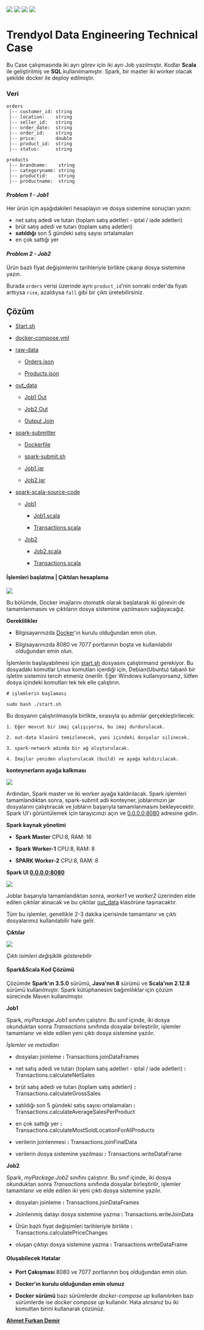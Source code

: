 ![](https://img.shields.io/badge/Debian-A81D33?style=for-the-badge&logo=debian&logoColor=white) ![](https://img.shields.io/badge/Docker-2CA5E0?style=for-the-badge&logo=docker&logoColor=white) ![](https://img.shields.io/badge/Apache_Spark-FFFFFF?style=for-the-badge&logo=apachespark&logoColor=#E35A16) ![](https://img.shields.io/badge/Scala-DC322F?style=for-the-badge&logo=scala&logoColor=white)

# Trendyol Data Engineering Technical Case

Bu Case çalışmasında iki ayrı görev için iki ayrı Job yazılmıştır. Kodlar **Scala** ile geliştirilmiş ve **SQL** kullanılmamıştır. Spark, bir master iki worker olacak şekilde docker ile deploy edilmiştir.

### **Veri**

```
orders
 |-- customer_id: string
 |-- location:    string
 |-- seller_id:   string
 |-- order_date:  string
 |-- order_id:    string
 |-- price:       double
 |-- product_id:  string
 |-- status:      string

products
 |-- brandname:    string
 |-- categoryname: string
 |-- productid:    string
 |-- productname:  string
```

#### *Problem 1 - Job1*

Her ürün için aşağıdakileri hesaplayın ve dosya sistemine sonuçları yazın:
- net satış adedi ve tutarı (toplam satış adetleri - iptal / iade adetleri)
- brüt satış adedi ve tutarı (toplam satış adetleri)
- **satıldığı** son 5 gündeki satış sayısı ortalamaları
- en çok sattığı yer

#### *Problem 2 - Job2*

Ürün bazlı fiyat değişimlerini tarihleriyle birlikte çıkarıp dosya sistemine yazın.

Burada `orders` verisi üzerinde aynı `product_id`'nin sonraki order'da fiyatı arttıysa `rise`, azaldıysa `fall` gibi bir çıktı üretebilirsiniz.


## **Çözüm**

* [Start.sh](/start.sh)

* [docker-compose.yml](/docker-compose.yml)

* [raw-data](/raw-data)

    * [Orders.json](/raw-data/orders.json)

    * [Products.json](/raw-data/products.json)

* [out_data](/out_data/)

    * [Job1 Out](/out_data/job1/_temporary/0/task_202312110730164091740487195813030_0050_m_000000/part-00000-7d5b6f8e-db19-4066-aec9-f332a8026744-c000.csv)

    * [Job2 Out](/out_data/job2/_temporary/0/task_202312110730004615437569356012626_0012_m_000000/part-00000-9b4f1c2a-04d3-4ca4-987b-3d1b70934676-c000.csv)

    * [Output Join](/out_data/output_join/_temporary/0/task_202312110729476044888576980888494_0005_m_000000/part-00000-0ae58b24-83d3-44c6-a465-36fe44908fa2-c000.csv)

* [spark-submitter](/spark-submitter)

    * [Dockerfile](/spark-submitter/Dockerfile)

    * [spark-submit.sh](/spark-submitter/spark-submit.sh)
    
    * [Job1.jar](/spark-submitter/Job1-1.0-SNAPSHOT-jar-with-dependencies.jar)

    * [Job2.jar](/spark-submitter/Job2-1.0-SNAPSHOT-jar-with-dependencies.jar)

* [spark-scala-source-code](/spark-scala-source-code)

    * [Job1](/spark-scala-source-code/Job1/)

        * [Job1.scala](/spark-scala-source-code/Job1/src/main/scala/myPackage/Job1.scala)

        * [Transactions.scala](/spark-scala-source-code/Job1/src/main/scala/myPackage/Transactions.scala)

    * [Job2](/spark-scala-source-code/Job2/)

        * [Job2.scala](/spark-scala-source-code/Job2/src/main/scala/myPackage/Job2.scala)

        * [Transactions.scala](/spark-scala-source-code/Job2/src/main/scala/myPackage/Transactions.scala)



#### **İşlemleri başlatma | Çıktıları hesaplama**

![](/images/schema.png)

Bu bölümde, Docker imajlarını otomatik olarak başlatarak iki görevin de tamamlanmasını ve çıktıların dosya sistemine yazılmasını sağlayacağız.

**Gereklilikler**

* Bilgisayarınızda [Docker](https://docs.docker.com/engine/install/)'ın kurulu olduğundan emin olun.

* Bilgisayarınızda 8080 ve 7077 portlarının boşta ve kullanılabilir olduğundan emin olun.

İşlemlerin başlayabilmesi için [start.sh](/start.sh) dosyasını çalıştırmanız gerekiyor. Bu dosyadaki komutlar Linux komutları içerdiği için, Debian(Ubuntu) tabanlı bir işletim sistemini tercih etmeniz önerilir. Eğer Windows kullanıyorsanız, lütfen dosya içindeki komutları tek tek elle çalıştırın.


```terminal
# işlemlerin başlaması

sudo bash ./start.sh
```

Bu dosyanın çalıştırılmasıyla birlikte, sırasıyla şu adımlar gerçekleştirilecek:

    1. Eğer mevcut bir imaj çalışıyorsa, bu imaj durdurulacak.
    
    2. out-data klasörü temizlenecek, yani içindeki dosyalar silinecek.
    
    3. spark-network adında bir ağ oluşturulacak.
    
    4. İmajlar yeniden oluşturulacak (build) ve ayağa kaldırılacak.

**konteynerların ayağa kalkması**

![](/images/docker_run.png)

Ardından, Spark master ve iki worker ayağa kaldırılacak. Spark işlemleri tamamlandıktan sonra, spark-submit adlı konteyner, joblarımızın jar dosyalarını çalıştıracak ve jobların başarıyla tamamlanmasını bekleyecektir. Spark UI'ı görüntülemek için tarayıcınızı açın ve [0.0.0.0:8080](http://0.0.0.0:8080/) adresine gidin.

**Spark kaynak yönetimi**

* **Spark Master** CPU:8, RAM: 16

* **Spark Worker-1** CPU:8, RAM: 8

* **SPARK Worker-2** CPU:8, RAM: 8

**Spark UI [0.0.0.0:8080](http://0.0.0.0:8080/)**

![](/images/spark_ui.png)

Joblar başarıyla tamamlandıktan sonra, *worker1* ve *worker2* üzerinden elde edilen çıktılar alınacak ve bu çıktılar [out_data](/out_data/) klasörüne taşınacaktır.

Tüm bu işlemler, genellikle 2-3 dakika içerisinde tamamlanır ve çıktı dosyalarımız kullanılabilir hale gelir.

**Çıktılar**

![](/images/out_data.png)

*Çıktı isimleri değişiklik gösterebilir*

#### **Spark&Scala Kod Çözümü**

Çözümde **Spark'ın 3.5.0** sürümü, **Java'nın 8** sürümü ve **Scala'nın 2.12.8** sürümü kullanılmıştır. Spark kütüphanesini bağımlılıklar için çözüm sürecinde Maven kullanılmıştır.

**Job1**

Spark, *myPackage.Job1* sınıfını çalıştırır. Bu sınıf içinde, iki dosya okunduktan sonra *Transactions* sınıfında dosyalar birleştirilir, işlemler tamamlanır ve elde edilen yeni çıktı dosya sistemine yazılır.

*İşlemler ve metodları*

* dosyaları joinleme **:** Transactions.joinDataFrames

* net satış adedi ve tutarı (toplam satış adetleri - iptal / iade adetleri) **:** Transactions.calculateNetSales

* brüt satış adedi ve tutarı (toplam satış adetleri) **:** Transactions.calculateGrossSales

* satıldığı son 5 gündeki satış sayısı ortalamaları **:** Transactions.calculateAverageSalesPerProduct

* en çok sattığı yer **:** Transactions.calculateMostSoldLocationForAllProducts

* verilerin joinlenmesi **:** Transactions.joinFinalData

* verilerin dosya sistemine yazılması **:** Transactions.writeDataFrame


**Job2**

Spark, *myPackage.Job2* sınıfını çalıştırır. Bu sınıf içinde, iki dosya okunduktan sonra *Transactions* sınıfında dosyalar birleştirilir, işlemler tamamlanır ve elde edilen iki yeni çıktı dosya sistemine yazılır.

* dosyaları joinleme **:** Transactions.joinDataFrames

* Joinlenmiş datayı dosya sistemine yazma **:** Transactions.writeJoinData

* Ürün bazlı fiyat değişimleri tarihleriyle birlikte **:** Transactions.calculatePriceChanges

* oluşan çıktıyı dosya sistemine yazma **:** Transactions.writeDataFrame

#### **Oluşabilecek Hatalar**

* **Port Çakışması** 8080 ve 7077 portlarının boş olduğundan emin olun.

* **Docker'ın kurulu olduğundan emin olunuz**

* **Docker sürümü** bazı sürümlerde *docker-compose up* kullanılırken bazı sürümlerde ise *docker compose up* kullanılır. Hata alırsanız bu iki komuttan birini kullanarak çözünüz.

**[Ahmet Furkan Demir](https://ahmetfurkandemir.com/)**